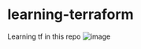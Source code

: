 # learning-terraform 
Learning tf in this repo
![image](https://github.com/MathieuAudibert/learning-terraform/assets/105722701/8cb3e306-cfad-43de-b49b-ba6ced9af892)

